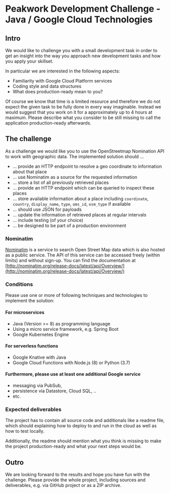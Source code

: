 # Peakwork Development Challenge - Java / Google Cloud Technologies


## Intro

We would like to challenge you with a small development task in order to get an insight into the way you approach new development tasks and how you apply your skillset.

In particular we are interested in the following aspects:

* Familiarity with Google Cloud Platform services
* Coding style and data structures
* What does production-ready mean to you?

Of course we know that time is a limited resource and therefore we do not expect the given task to be fully done in every way imaginable.
Instead we would suggest that you work on it for a approximately up to 4 hours at maximum. 
Please describe what you consider to be still missing to call the application production-ready afterwards.


## The challenge

As a challenge we would like you to use the OpenStreetmap Nomination API to work with geographic data.
The implemented solution should ...

* ... provide an HTTP endpoint to resolve a geo coordinate to information about that place
* ... use Nominatim as a source for the requested information
* ... store a list of all previously retrieved places
* ... provide an HTTP endpoint which can be queried to inspect these places
* ... store available information about a place including  `coordinate`, `country`, `display_name`, `type`, `oms_id`, `osm_type` if available
* ... should use JSON for payloads
* ... update the information of retrieved places at regular intervals
* ... include testing (of your choice)
* ... be designed to be part of a production environment


### Nominatim

[Nominatim](http://nominatim.org/) is a service to search Open Street Map data which is also hosted as a public service.
The API of this service can be accessed freely (within limits) and without sign-up. You can find the documentation at [http://nominatim.org/release-docs/latest/api/Overview/](http://nominatim.org/release-docs/latest/api/Overview/)


### Conditions

Please use one or more of following techniques and technologies to implement the solution:

#### For microservices

* Java (Version >= 8) as programming language
* Using a micro service framework, e.g. Spring Boot
* Google Kubernetes Engine 

#### For serverless functions

* Google Knative with Java
* Google Cloud Functions with Node.js (8) or Python (3.7)

#### Furthermore, please use at least one additional Google service

* messaging via PubSub, 
* persistence via Datastore, Cloud SQL, ..
* etc.

### Expected deliverables

The project has to contain all source code and additionals like a readme file, which should explaining how to deploy to and run in the cloud as well as how to test locally.

Additionally, the readme should mention what you think is missing to make the project production-ready and what your next steps would be.

## Outro

We are looking forward to the results and hope you have fun with the challenge.
Please provide the whole project, including sources and deliverables, e.g. via GitHub project or as a ZIP archive.